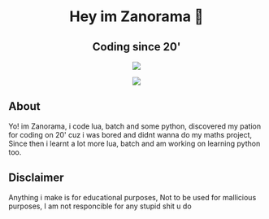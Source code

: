 <div align="center">

  # Hey im Zanorama 👋
  ## Coding since 20'
  
  ![](https://github-readme-stats.vercel.app/api?username=Zanorama&show_icons=true&theme=radical)

  <img src="https://discord.c99.nl/widget/theme-4/1027088799060209755.png"></img>
</div>

## About
Yo! im Zanorama, i code lua, batch and some python, discovered my pation for coding on 20' cuz i was bored and didnt wanna do my maths project, Since then i learnt a lot more lua, batch and am working on learning python too.

## Disclaimer
Anything i make is for educational purposes, Not to be used for mallicious purposes, I am not responcible for any stupid shit u do
